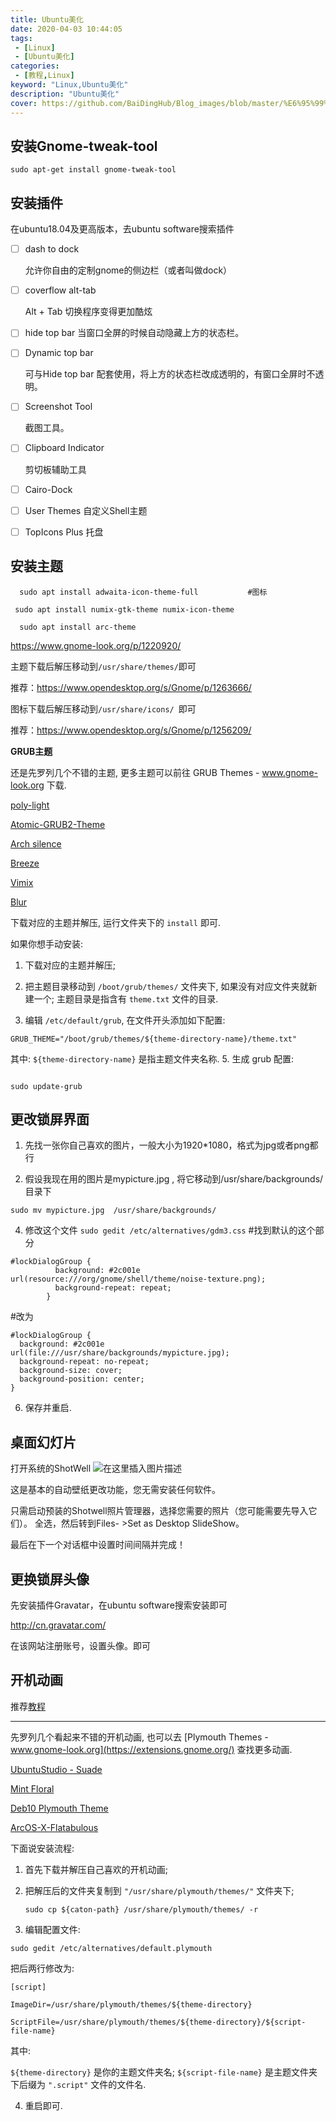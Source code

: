 ```yaml
---
title: Ubuntu美化
date: 2020-04-03 10:44:05
tags:
 - [Linux]
 - [Ubuntu美化]
categories: 
 - [教程,Linux]
keyword: "Linux,Ubuntu美化"
description: "Ubuntu美化"
cover: https://github.com/BaiDingHub/Blog_images/blob/master/%E6%95%99%E7%A8%8B/Linux/Ubuntu%E7%BE%8E%E5%8C%96/cover.jpg?raw=true
---
```




## 安装Gnome-tweak-tool

    sudo apt-get install gnome-tweak-tool

## 安装插件
在ubuntu18.04及更高版本，去ubuntu software搜索插件

 - [ ] dash to dock

    允许你自由的定制gnome的侧边栏（或者叫做dock）

 - [ ] coverflow alt-tab

   Alt + Tab 切换程序变得更加酷炫

 - [ ] hide top bar
 当窗口全屏的时候自动隐藏上方的状态栏。

 - [ ] Dynamic top bar

   可与Hide top bar 配套使用，将上方的状态栏改成透明的，有窗口全屏时不透明。

 - [ ] Screenshot Tool

   截图工具。

 - [ ] Clipboard Indicator

   剪切板辅助工具

 - [ ] Cairo-Dock
 - [ ] User Themes  自定义Shell主题
 - [ ] TopIcons Plus  托盘


## 安装主题

```
  sudo apt install adwaita-icon-theme-full           #图标
```

```
 sudo apt install numix-gtk-theme numix-icon-theme 
```

```
  sudo apt install arc-theme 
```

https://www.gnome-look.org/p/1220920/

主题下载后解压移动到`/usr/share/themes/`即可

推荐：https://www.opendesktop.org/s/Gnome/p/1263666/

图标下载后解压移动到`/usr/share/icons/ `即可

推荐：https://www.opendesktop.org/s/Gnome/p/1256209/

**GRUB主题**

还是先罗列几个不错的主题, 更多主题可以前往 GRUB Themes - www.gnome-look.org 下载.

[poly-light](https://github.com/shvchk/poly-light)

[Atomic-GRUB2-Theme](https://github.com/lfelipe1501/Atomic-GRUB2-Theme)


[Arch silence](https://github.com/fghibellini/arch-silence)

[Breeze](https://github.com/gustawho/grub2-theme-breeze)

[Vimix](https://github.com/vinceliuice/grub2-themes)

[Blur](https://www.gnome-look.org/p/1220920/)

下载对应的主题并解压, 运行文件夹下的 `install` 即可.

如果你想手动安装:

1. 下载对应的主题并解压;

3. 把主题目录移动到 `/boot/grub/themes/` 文件夹下, 如果没有对应文件夹就新建一个;
主题目录是指含有 `theme.txt` 文件的目录.
4. 编辑 `/etc/default/grub`, 在文件开头添加如下配置:

```
GRUB_THEME="/boot/grub/themes/${theme-directory-name}/theme.txt"
```


其中: `${theme-directory-name}` 是指主题文件夹名称.
5. 生成 grub 配置:

```

sudo update-grub
```



## 更改锁屏界面
1. 先找一张你自己喜欢的图片，一般大小为1920*1080，格式为jpg或者png都行

2. 假设我现在用的图片是mypicture.jpg , 将它移动到/usr/share/backgrounds/目录下

```
sudo mv mypicture.jpg  /usr/share/backgrounds/
```

4. 修改这个文件
`sudo gedit /etc/alternatives/gdm3.css`
#找到默认的这个部分


```
#lockDialogGroup {
          background: #2c001e url(resource:///org/gnome/shell/theme/noise-texture.png);
          background-repeat: repeat; 
        }
```

#改为

    #lockDialogGroup {
      background: #2c001e url(file:///usr/share/backgrounds/mypicture.jpg);         
      background-repeat: no-repeat;
      background-size: cover;
      background-position: center; 
    }

6. 保存并重启.


## 桌面幻灯片
打开系统的ShotWell
![在这里插入图片描述](https://img-blog.csdnimg.cn/20190313174815220.png?x-oss-process=image/watermark,type_ZmFuZ3poZW5naGVpdGk,shadow_10,text_aHR0cHM6Ly9ibG9nLmNzZG4ubmV0L1N0YXJkdXN0WXU=,size_16,color_FFFFFF,t_70)

这是基本的自动壁纸更改功能，您无需安装任何软件。

只需启动预装的Shotwell照片管理器，选择您需要的照片（您可能需要先导入它们）。
全选，然后转到Files- >Set as Desktop SlideShow。

最后在下一个对话框中设置时间间隔并完成！



## 更换锁屏头像
先安装插件Gravatar，在ubuntu software搜索安装即可

http://cn.gravatar.com/

在该网站注册账号，设置头像。即可


## 开机动画

推荐[教程](https://blog.csdn.net/weixin_42039699/article/details/81806239#3.4.Ubuntu%E4%BF%AE%E6%94%B9%E5%BC%80%E6%9C%BA%E5%8A%A8%E7%94%BB%E8%AE%BE%E7%BD%AE)

-----------------------

先罗列几个看起来不错的开机动画, 也可以去 [Plymouth Themes - www.gnome-look.org](https://extensions.gnome.org/) 查找更多动画.

[UbuntuStudio - Suade](https://www.gnome-look.org/p/1176419/)

[Mint Floral](https://www.gnome-look.org/p/1156215/)

[Deb10 Plymouth Theme](https://www.gnome-look.org/p/1236548/)

[ArcOS-X-Flatabulous](https://www.gnome-look.org/p/1236548/)


下面说安装流程:
1. 首先下载并解压自己喜欢的开机动画;
2. 把解压后的文件夹复制到 `"/usr/share/plymouth/themes/"` 文件夹下;

    `sudo cp ${caton-path} /usr/share/plymouth/themes/ -r`

4. 编辑配置文件:

```
sudo gedit /etc/alternatives/default.plymouth
```

把后两行修改为:

    [script]
    
    ImageDir=/usr/share/plymouth/themes/${theme-directory}
    
    ScriptFile=/usr/share/plymouth/themes/${theme-directory}/${script-file-name}


其中:

`${theme-directory}`  是你的主题文件夹名;
`${script-file-name}`  是主题文件夹下后缀为 `".script"` 文件的文件名.

4. 重启即可.

